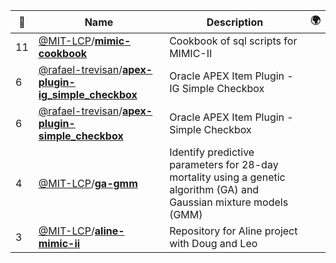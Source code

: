 |:star2: | Name | Description | 🌍|
|---|---|---|---|
|11|[@MIT-LCP](https://github.com/MIT-LCP)/[**mimic-cookbook**](https://github.com/MIT-LCP/mimic-cookbook)|Cookbook of sql scripts for MIMIC-II||
|6|[@rafael-trevisan](https://github.com/rafael-trevisan)/[**apex-plugin-ig_simple_checkbox**](https://github.com/rafael-trevisan/apex-plugin-ig_simple_checkbox)|Oracle APEX Item Plugin - IG Simple Checkbox||
|6|[@rafael-trevisan](https://github.com/rafael-trevisan)/[**apex-plugin-simple_checkbox**](https://github.com/rafael-trevisan/apex-plugin-simple_checkbox)|Oracle APEX Item Plugin - Simple Checkbox||
|4|[@MIT-LCP](https://github.com/MIT-LCP)/[**ga-gmm**](https://github.com/MIT-LCP/ga-gmm)|Identify predictive parameters for 28-day mortality using a genetic algorithm (GA) and Gaussian mixture models (GMM)||
|3|[@MIT-LCP](https://github.com/MIT-LCP)/[**aline-mimic-ii**](https://github.com/MIT-LCP/aline-mimic-ii)|Repository for Aline project with Doug and Leo||

